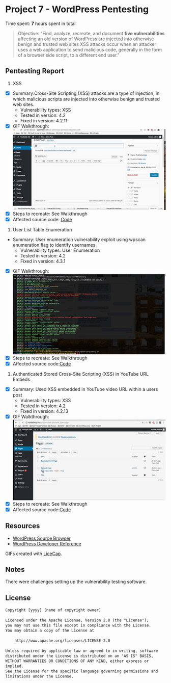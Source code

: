 # Project 7 - WordPress Pentesting

Time spent: **7** hours spent in total

> Objective: "Find, analyze, recreate, and document **five vulnerabilities** affecting an old version of WordPress
are injected into otherwise benign and trusted web sites XSS attacks occur when an attacker uses a web application
to send malicious code, generally in the form of a browser side script, to a different end user."

## Pentesting Report

1. XSS
  - [X] Summary:Cross-Site Scripting (XSS) attacks are a type of injection, in which malicious scripts are injected into
  otherwise benign and trusted web sites.
    - Vulnerability types: XSS
    - Tested in version: 4.2
    - Fixed in version: 4.2.11
  - [X] GIF Walkthrough: 
       ![](https://github.com/neltoms/cybersecurity/blob/master/GIF/XSS.gif)
  - [X] Steps to recreate: See Walkthrough
  - [X] Affected source code: [Code](view-source:http://wpdistillery.vm/sample-page/)
 
1. User List Table Enumeration
  - Summary: User enumeration vulnerability exploit using wpscan enumeration flag to identify usernames
    - Vulnerability types: User Enumeration
    - Tested in version: 4.2
    - Fixed in version: 4.3.1
  - [X] GIF Walkthrough: 
      ![](https://github.com/neltoms/cybersecurity/blob/master/GIF/username_enum.gif)
  - [X] Steps to recreate: See Walkthrough
  - [X] Affected source code:[Code](https://core.trac.wordpress.org/browser/tags/version/src/source_file.php)
  
1. Authenticated Stored Cross-Site Scripting (XSS) in YouTube URL Embeds
  - [X] Summary: Used XSS embedded in YouTube video URL within a users post
    - Vulnerability types: XSS
    - Tested in version: 4.2
    - Fixed in version: 4.2.13
  - [X] GIF Walkthrough: 
    ![](https://github.com/neltoms/cybersecurity/blob/master/GIF/embedded_post.gif)
  - [X] Steps to recreate: See Walkthrough
  - [X] Affected source code:[Code](https://core.trac.wordpress.org/browser/tags/version/src/source_file.php)

## Resources

- [WordPress Source Browser](https://core.trac.wordpress.org/browser/)
- [WordPress Developer Reference](https://developer.wordpress.org/reference/)

GIFs created with [LiceCap](http://www.cockos.com/licecap/).

## Notes
There were challenges setting up the vulnerability testing software.

## License

    Copyright [yyyy] [name of copyright owner]

    Licensed under the Apache License, Version 2.0 (the "License");
    you may not use this file except in compliance with the License.
    You may obtain a copy of the License at

        http://www.apache.org/licenses/LICENSE-2.0

    Unless required by applicable law or agreed to in writing, software
    distributed under the License is distributed on an "AS IS" BASIS,
    WITHOUT WARRANTIES OR CONDITIONS OF ANY KIND, either express or implied.
    See the License for the specific language governing permissions and
    limitations under the License.
